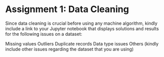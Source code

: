 # Assignment 1: Data Cleaning
Since data cleaning is crucial before using any machine algorithm, kindly include a link to your Jupyter notebook that displays solutions and results for the following issues on a dataset:

Missing values
Outliers
Duplicate records
Data type issues
Others (kindly include other issues regarding the dataset that you are using)
